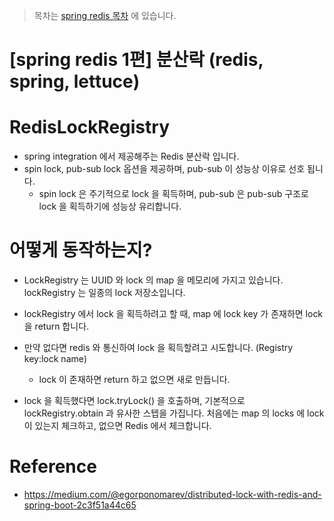 > 목차는 [spring redis 목차](https://insanelysimple.tistory.com/category/Spring/redis) 에 있습니다.



# [spring redis 1편] 분산락 (redis, spring, lettuce)





# RedisLockRegistry

- spring integration 에서 제공해주는 Redis 분산락 입니다.
- spin lock, pub-sub lock 옵션을 제공하며, pub-sub 이 성능상 이유로 선호 됩니다.
  - spin lock 은 주기적으로 lock 을 획득하며, pub-sub 은 pub-sub 구조로 lock 을 획득하기에 성능상 유리합니다.





# 어떻게 동작하는지?

- LockRegistry 는 UUID 와 lock 의 map 을 메모리에 가지고 있습니다. lockRegistry 는 일종의 lock 저장소입니다.
- lockRegistry 에서 lock 을 획득하려고 할 때, map 에 lock key 가 존재하면 lock 을 return 합니다.
- 만약 없다면 redis 와 통신하여 lock 을 획득할려고 시도합니다. (Registry key:lock name)
  - lock 이 존재하면 return 하고 없으면 새로 만듭니다.

- lock 을 획득했다면 lock.tryLock() 을 호출하며, 기본적으로 lockRegistry.obtain 과 유사한 스텝을 가집니다. 처음에는 map 의 locks 에 lock 이 있는지 체크하고, 없으면 Redis 에서 체크합니다.






# Reference
- https://medium.com/@egorponomarev/distributed-lock-with-redis-and-spring-boot-2c3f51a44c65